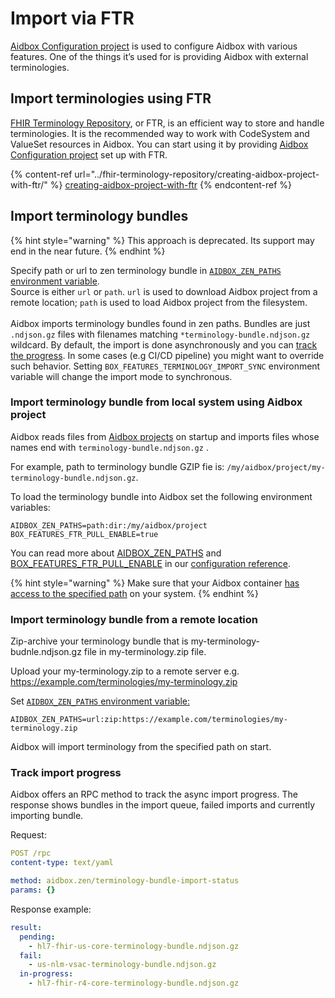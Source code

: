 # Import via FTR

[Aidbox Configuration project](../../../aidbox-configuration/aidbox-zen-lang-project/) is used to configure Aidbox with various features. One of the things it’s used for is providing Aidbox with external terminologies.

## Import terminologies using FTR

[FHIR Terminology Repository](../fhir-terminology-repository/), or FTR, is an efficient way to store and handle terminologies. It is the recommended way to work with CodeSystem and ValueSet resources in Aidbox. You can start using it by providing [Aidbox Configuration project](../../../aidbox-configuration/aidbox-zen-lang-project/) set up with FTR.

{% content-ref url="../fhir-terminology-repository/creating-aidbox-project-with-ftr/" %}
[creating-aidbox-project-with-ftr](../fhir-terminology-repository/creating-aidbox-project-with-ftr/)
{% endcontent-ref %}

## Import terminology bundles

{% hint style="warning" %}
This approach is deprecated. Its support may end in the near future.
{% endhint %}

Specify path or url to zen terminology bundle in [`AIDBOX_ZEN_PATHS` environment variable](https://docs.aidbox.app/aidbox-configuration/aidbox-zen-lang-project#load-project-using-environment-variables).\
Source is either `url` or `path`. `url` is used to download Aidbox project from a remote location; `path` is used to load Aidbox project from the filesystem.\
\
Aidbox imports terminology bundles found in zen paths. Bundles are just `.ndjson.gz` files with filenames matching `*terminology-bundle.ndjson.gz` wildcard. By default, the import is done asynchronously and you can [track the progress](import-using-an-aidbox-project.md#undefined). In some cases (e.g CI/CD pipeline) you might want to override such behavior. Setting `BOX_FEATURES_TERMINOLOGY_IMPORT_SYNC` environment variable will change the import mode to synchronous.

### Import terminology bundle from local system using Aidbox project

Aidbox reads files from [Aidbox projects](../../../aidbox-configuration/aidbox-zen-lang-project/#aidbox-project) on startup and imports files whose names end with `terminology-bundle.ndjson.gz` .

For example, path to terminology bundle GZIP fie is: `/my/aidbox/project/my-terminology-bundle.ndjson.gz`.

To load the terminology bundle into Aidbox set the following environment variables:

```
AIDBOX_ZEN_PATHS=path:dir:/my/aidbox/project
BOX_FEATURES_FTR_PULL_ENABLE=true
```

You can read more about [AIDBOX\_ZEN\_PATHS](../../../reference/configuration/environment-variables/aidbox-project-environment-variables.md) and [BOX\_FEATURES\_FTR\_PULL\_ENABLE](../../../reference/configuration/environment-variables/ftr.md) in our [configuration reference](../../../reference/configuration/).

{% hint style="warning" %}
Make sure that your Aidbox container [has access to the specified path](../../profiling-and-validation/profiling-with-zen-lang/extend-an-ig-with-a-custom-zen-profile.md#setup-devbox-to-use-zen-project) on your system.
{% endhint %}

### Import terminology bundle from a remote location

Zip-archive your terminology bundle that is my-terminology-budnle.ndjson.gz file in my-terminology.zip file.

Upload your my-terminology.zip to a remote server e.g. https://example.com/terminologies/my-terminology.zip

Set [`AIDBOX_ZEN_PATHS` environment variable:](../../../aidbox-configuration/aidbox-zen-lang-project/#aidbox\_zen\_paths)

```
AIDBOX_ZEN_PATHS=url:zip:https://example.com/terminologies/my-terminology.zip
```

Aidbox will import terminology from the specified path on start.

### Track import progress

Aidbox offers an RPC method to track the async import progress. The response shows bundles in the import queue, failed imports and currently importing bundle.

Request:

```yaml
POST /rpc
content-type: text/yaml

method: aidbox.zen/terminology-bundle-import-status
params: {}
```

Response example:

```yaml
result:
  pending:
    - hl7-fhir-us-core-terminology-bundle.ndjson.gz
  fail:
    - us-nlm-vsac-terminology-bundle.ndjson.gz
  in-progress:
    - hl7-fhir-r4-core-terminology-bundle.ndjson.gz
```
